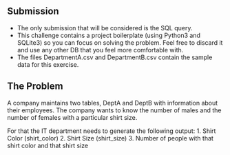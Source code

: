 ## Submission
- The only submission that will be considered is the SQL query.
- This challenge contains a project boilerplate (using Python3 and SQLite3) so you can focus on solving the problem. Feel free to discard it and use any other DB that you feel more comfortable with.
- The files DepartmentA.csv and DepartmentB.csv contain the sample data for this exercise.

## The Problem

A company maintains two tables, DeptA and DeptB with information about their employees.
The company wants to know the number of males and the number of females with a particular shirt size.

For that the IT department needs to generate the following output:
    1. Shirt Color (shirt_color)
    2. Shirt Size (shirt_size)
    3. Number of people with that shirt color and that shirt size

